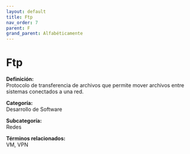 ```yaml
---
layout: default
title: Ftp
nav_order: 7
parent: F
grand_parent: Alfabéticamente
---
```


# Ftp

**Definición:**  
Protocolo de transferencia de archivos que permite mover archivos entre sistemas conectados a una red.

**Categoría:**  
Desarrollo de Software  

**Subcategoría:**  
Redes

**Términos relacionados:**  
VM, VPN
